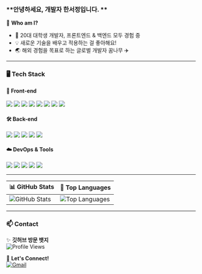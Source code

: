 ### **안녕하세요, 개발자 한서정입니다. **  


🌱 **Who am I?**  
- 📌 20대 대학생 개발자, 프론트엔드 & 백엔드 모두 경험 중  
- 💡 새로운 기술을 배우고 적용하는 걸 좋아해요!  
- 🌏 해외 경험을 목표로 하는 글로벌 개발자 꿈나무 ✈️  

---

### 🖥️ Tech Stack  

#### 🎨 Front-end  
<p>
<img src="https://img.shields.io/badge/HTML5-E34F26?style=flat-square&logo=HTML5&logoColor=white"/>  
<img src="https://img.shields.io/badge/CSS3-1572B6?style=flat-square&logo=CSS3&logoColor=white"/>  
<img src="https://img.shields.io/badge/JavaScript-F7DF1E?style=flat-square&logo=JavaScript&logoColor=black"/>  
<img src="https://img.shields.io/badge/TypeScript-3178C6?style=flat-square&logo=TypeScript&logoColor=white"/>  
  
<img src="https://img.shields.io/badge/React-61DAFB?style=flat-square&logo=React&logoColor=white"/>  
<img src="https://img.shields.io/badge/Vite-646CFF?style=flat-square&logo=Vite&logoColor=white"/>  
<img src="https://img.shields.io/badge/Styled%20Components-DB7093?style=flat-square&logo=styled-components&logoColor=white"/>  
<img src="https://img.shields.io/badge/TailwindCSS-38B2AC?style=flat-square&logo=TailwindCSS&logoColor=white"/>  
</p>

#### 🛠 Back-end  
<p>
<img src="https://img.shields.io/badge/Java-007396?style=flat-square&logo=Java&logoColor=white"/>  
<img src="https://img.shields.io/badge/Node.js-339933?style=flat-square&logo=Node.js&logoColor=white"/>  
<img src="https://img.shields.io/badge/Spring%20Boot-6DB33F?style=flat-square&logo=SpringBoot&logoColor=white"/>  
<img src="https://img.shields.io/badge/Prisma-2D3748?style=flat-square&logo=Prisma&logoColor=white"/>  
<img src="https://img.shields.io/badge/MySQL-4479A1?style=flat-square&logo=MySQL&logoColor=white"/>  
</p>

#### ☁️ DevOps & Tools  
<p>
<img src="https://img.shields.io/badge/Git-F05032?style=flat-square&logo=Git&logoColor=white"/>  
<img src="https://img.shields.io/badge/GitHub-181717?style=flat-square&logo=GitHub&logoColor=white"/>  
<img src="https://img.shields.io/badge/GitHub%20Actions-2088FF?style=flat-square&logo=GitHub-Actions&logoColor=white"/>  
<img src="https://img.shields.io/badge/Vercel-000000?style=flat-square&logo=Vercel&logoColor=white"/>  
<img src="https://img.shields.io/badge/AWS-232F3E?style=flat-square&logo=Amazon-AWS&logoColor=white"/>  
</p>

---

| 📊 GitHub Stats | 📌 Top Languages |
|---|---|
| ![GitHub Stats](https://github-readme-stats.vercel.app/api?username=xseojungx&show_icons=true&theme=default&hide_border=true&count_private=true) | ![Top Languages](https://github-readme-stats.vercel.app/api/top-langs/?username=xseojungx&layout=compact&theme=default&hide_border=true) |
---

### 📫 Contact  

✨ **깃허브 방문 뱃지**  
![Profile Views](https://komarev.com/ghpvc/?username=xseojungx&color=blue)  

💌 **Let's Connect!**  
[![Gmail](https://img.shields.io/badge/Gmail-D14836?style=flat-square&logo=gmail&logoColor=white)](mailto:sjhan0814@gmail.com)  


